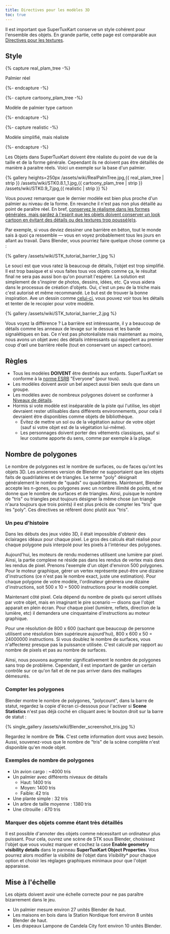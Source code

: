 ```yaml
---
title: Directives pour les modèles 3D
toc: true
---
```

Il est important que SuperTuxKart conserve un style cohérent pour l'ensemble des objets. En grande partie, cette page est comparable aux [Directives pour les textures](Texture_Guidelines).

## Style

{% capture real_plam_tree -%}

Palmier réel

{%- endcapture -%}

{%- capture cartoony_plam_tree -%}

Modèle de palmier type cartoon

{%- endcapture -%}

{%- capture realistic -%}

Modèle simplifié, mais réaliste

{%- endcapture -%}

Les Objets dans SuperTuxKart doivent être réaliste du point de vue de la taille et de la forme générale. Cependant ils ne doivent pas être détaillés de manière à paraitre réels. Voici un exemple sur la base d'un palmier.

{% gallery heights=250px
/assets/wiki/RealPalmTree.jpg,{{ real_plam_tree | strip }}
/assets/wiki/STK0.8.1_1.jpg,{{ cartoony_plam_tree | strip }}
/assets/wiki/STK0.9_7.jpg,{{ realistic | strip }}
%}

Vous pouvez remarquer que le dernier modèle est bien plus proche d'un palmier au niveau de la forme. En revanche il n'est pas non plus détaillé au point de paraître réel. En bref, <u>conservez le réalisme dans les formes générales, mais gardez à l'esprit que les objets doivent conserver un look cartoon en évitant des détails ou des textures trop poussé(e)s</u>.

Par exemple, si vous deviez dessiner une barrière en béton, tout le monde sais à quoi ça ressemble — vous en voyez probablement tous les jours en allant au travail. Dans Blender, vous pourriez faire quelque chose comme ça :

{% gallery
/assets/wiki/STK_tutorial_barrier_1.jpg
%}

Le souci est que vous ratez là beaucoup de détails, l'objet est trop simplifié. Il est trop basique et si vous faites tous vos objets comme ça, le résultat final ne sera pas aussi bon qu'on pourrait l'espérer. La solution est simplement de s'inspirer de photos, dessins, idées, etc. Ça vous aidera dans le processus de création d'objets. Oui, c'est un peu de la triche mais c'est autorisé et même recommandé. Le but est de trouver la bonne inspiration. Ave un dessin comme [celui-ci](https://upload.wikimedia.org/wikipedia/commons/thumb/9/9e/BarreiraNewJersey.JPG/1280px-BarreiraNewJersey.JPG), vous pouvez voir tous les détails et tenter de le recopier pour votre modèle.

{% gallery
/assets/wiki/STK_tutorial_barrier_2.jpg
%}

Vous voyez la différence ? La barrière est intéressante, il y a beaucoup de détails comme les anneaux de levage sur le dessus et les bande signalétiques en bas. Ce n'est pas photoréaliste mais maintenant au moins, nous avons un objet avec des détails intéressants qui rappellent au premier coup d'œil une barrière réelle (tout en conservant un aspect cartoon).

## Règles

* Tous les modèles **DOIVENT** être destinés aux enfants. SuperTuxKart se conforme à la [norme ESRB](https://en.wikipedia.org/wiki/Entertainment_Software_Rating_Board#Ratings) "Everyone" (pour tous). 
* Les modèles doivent avoir un bel aspect aussi bien seuls que dans un groupe.
* Les modèles avec de nombreux polygones doivent se conformer à [Niveaux de détails](Level_of_Detail).
* Hormis si vote modèle est inséparable de la piste qui l'utilise, les objet devraient rester utilisables dans différents environnements, pour cela il devraient être disponibles comme objets de bibliothèque.
    * Évitez de mettre un sol ou de la végétation autour de votre objet (sauf si votre objet est de la végétation lui-même).
    * Les personnages doivent porter des vêtements classiques, sauf si leur costume apporte du sens, comme par exemple à la plage.

## Nombre de polygones

Le nombre de polygones est le nombre de surfaces, ou de faces qu'ont les objets 3D. Les anciennes version de Blender ne supportaient que les objets faits de quadrilatères et de triangles. Le terme "poly" désignait généralement le nombre de "quads" ou quadrilatères. Maintenant, Blender accepte les n-gones, ou polygones avec un nombre illimité de points, et ne donne que le nombre de surfaces et de triangles. Ainsi, puisque le nombre de "tris" ou triangles peut toujours désigner la même chose (un triangle n'aura toujours que trois points) il est plus précis de compter les "tris" que les "poly". Ces directives se réfèrent donc plutôt aux "tris".

### Un peu d'histoire

Dans les débuts des jeux vidéo 3D, il était impossible d'obtenir des éclairages idéaux pour chaque pixel. Le gros des calculs était réalisé pour chaque polygone puis interpolé pour les pixels à l'intérieur des polygones.

Aujourd'hui, les moteurs de rendu modernes utilisent une lumière par pixel. Ainsi, la partie complexe ne réside pas dans les rendus de vertex mais dans les rendus de pixel. Prenons l'exemple d'un objet d'environ 500 polygones. Pour le moteur graphique, gérer un vertex représente peut-être une dizaine d'instructions (ce n'est pas le nombre exact, juste une estimation). Pour chaque polygone de votre modèle, l'ordinateur génèrera une dizaine d'instructions, soit 500 x 10 = 5000 instructions pour le modèle complet.

Maintenant côté pixel. Cela dépend du nombre de pixels qui seront utilisés par votre objet, mais en imaginant le pire scenario — disons que l'objet apparait en plein écran. Pour chaque pixel (lumière, reflets, direction de la lumière, etc) il demandera une cinquantaine d'instructions au moteur graphique.

Pour une résolution de 800 x 600 (sachant que beaucoup de personne utilisent une résolution bien supérieure aujourd'hui), 800 x 600 x 50 = 24000000 instructions. Si vous doublez le nombre de surfaces, vous n'affecterez presque pas la puissance utilisée. C'est calculé par rapport au nombre de pixels et pas au nombre de surfaces.

Ainsi, nous pouvons augmenter significativement le nombre de polygones sans trop de problème. Cependant, il est important de garder un certain contrôle sur ce qu'on fait et de ne pas arriver dans des maillages démesurés.

### Compter les polygones

Blender montre le nombre de polygones, "polycount", dans la barre de statut, regardez la copie d'écran ci-dessous pour l'activer si **Scene Statistics** n'est pas déjà coché en cliquant avec le bouton droit sur la barre de statut :

{% single_gallery
/assets/wiki/Blender_screenshot_tris.jpg
%}

Regardez le nombre de **Tris**. C'est cette information dont vous avez besoin. Aussi, souvenez-vous que le nombre de "tris" de la scène complète n'est disponible qu'en mode objet.

### Exemples de nombre de polygones

* Un avion cargo : ~4000 tris
* Un palmier avec différents niveaux de détails
    * Haut: 1400 tris
    * Moyen: 1400 tris
    * Faible: 42 tris
* Une plante simple : 32 tris
* Un arbre de taille moyenne : 1380 tris
* Une citrouille : 470 tris

### Marquer des objets comme étant très détaillés

Il est possible d'annoter des objets comme nécessitant un ordinateur plus puissant. Pour cela, ouvrez une scène de STK sous Blender, choisissez l'objet que vous voulez marquer et cochez la case **Enable geometry visibility details** dans le panneau **SuperTuxKart Object Properties**. Vous pourrez alors modifier la visibilité de l'objet dans *Visibility** pour chaque option et choisir les réglages graphiques minimaux pour que l'objet apparaisse.

## Mise à l'échelle

Les objets doivent avoir une échelle correcte pour ne pas paraître bizarrement dans le jeu.

* Un palmier mesure environ 27 unités Blender de haut.
* Les maisons en bois dans la Station Nordique font environ 8 unités Blender de haut.
* Les drapeaux Lampone de Candela City font environ 10 unités Blender.
